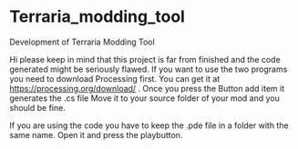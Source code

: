 # Terraria_modding_tool
Development of Terraria Modding Tool

Hi please keep in mind that this project is far from finished and the code generated might be seriously flawed.
If you want to use the two programs you need to download Processing first.
You can get it at https://processing.org/download/ .
Once you press the Button add item it generates the .cs file Move it to your source folder of your mod and you should be fine. 

If you are using the code you have to keep the .pde file in a folder with the same name. Open it and press the playbutton.
